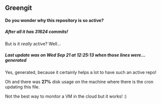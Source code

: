 ## Greengit

#### Do you wonder why this repository is so active?

##### After all it has 31624 commits!

But is it *really* active? Well...

##### Last update was on Wed Sep 21 at 12:25:13 when those lines were... generated

Yes, generated, because it certainly helps a lot to have such an active repo!

Oh and there was **27%** disk usage on the machine
where there is the cron updating this file.

Not the best way to monitor a VM in the cloud but it works! :)
